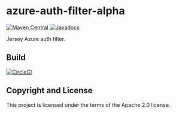 # azure-auth-filter-alpha

[![Maven Central](https://maven-badges.herokuapp.com/maven-central/fun.mike/azure-auth-filter-alpha/badge.svg)](https://maven-badges.herokuapp.com/maven-central/fun.mike/azure-auth-filter-alpha)
[![Javadocs](https://www.javadoc.io/badge/fun.mike/azure-auth-filter-alpha.svg)](https://www.javadoc.io/doc/fun.mike/azure-auth-filter-alpha)

Jersey Azure auth filter.

## Build

[![CircleCI](https://circleci.com/gh/mike706574/java-azure-auth-filter.svg?style=svg)](https://circleci.com/gh/mike706574/java-azure-auth-filter)

## Copyright and License

This project is licensed under the terms of the Apache 2.0 license.
